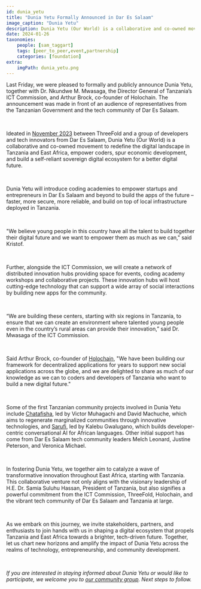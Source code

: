 ```yaml
---
id: dunia_yetu
title: "Dunia Yetu Formally Announced in Dar Es Salaam"
image_caption: "Dunia Yetu"
description: Dunia Yetu (Our World) is a collaborative and co-owned movement to redefine the digital landscape in Tanzania and East Africa, empower coders spur economic development, and build a self-reliant sovereign digital ecosystem for a better digital future. 
date: 2024-01-26
taxonomies:
    people: [sam_taggart]
    tags: [peer_to_peer,event,partnership]
    categories: [foundation]
extra:
    imgPath: dunia_yetu.png
---
```


Last Friday, we were pleased to formally and publicly announce Dunia Yetu,  together with Dr. Nkundwe M. Mwasaga, the Director General of Tanzania’s ICT Commission, and Arthur Brock, co-founder of Holochain. The announcement was made in front of an audience of representatives from the Tanzanian Government and the tech community of Dar Es Salaam. 

<br>

Ideated in [November 2023](https://forum.threefold.io/t/introducing-dunia-yetu/4147) between ThreeFold and a group of developers and tech innovators from Dar Es Salaam, Dunia Yetu (Our World) is a collaborative and co-owned movement to redefine the digital landscape in Tanzania and East Africa, empower coders, spur economic development, and build a self-reliant sovereign digital ecosystem for a better digital future.

<br>

Dunia Yetu will introduce coding academies to empower startups and entrepreneurs in Dar Es Salaam and beyond to build the apps of the future – faster, more secure, more reliable, and build on top of local infrastructure deployed in Tanzania.

<br>

"We believe young people in this country have all the talent to build together their digital future and we want to empower them as much as we can," said Kristof.

<br>

Further, alongside the ICT Commission, we will create a network of distributed innovation hubs providing space for events, coding academy workshops and collaborative projects. These innovation hubs will host cutting-edge technology that can support a wide array of social interactions by building new apps for the community.

<br>

“We are building these centers, starting with six regions in Tanzania, to ensure that we can create an environment where talented young people even in the country’s rural areas can provide their innovation,” said Dr. Mwasaga of the ICT Commission.

<br>

Said Arthur Brock, co-founder of [Holochain](https://holochain.org), "We have been building our framework for decentralized applications for years to support new social applications across the globe, and we are delighted to share as much of our knowledge as we can to coders and developers of Tanzania who want to build a new digital future."

<br>

Some of the first Tanzanian community projects involved in Dunia Yetu include [Chatafisha](https://chatafisha.com/), led by Victor Muhagachi and David Machuche, which aims to regenerate marginalized communities through innovative technologies, and [Sarufi](https://sarufi.io/), led by Kalebu Gwalugano, which builds developer-centric conversational AI for African languages. Other initial support has come from Dar Es Salaam tech community leaders Melch Leonard, Justine Peterson, and Veronica Michael.

<br>

In fostering Dunia Yetu, we together aim to catalyze a wave of transformative innovation throughout East Africa, starting with Tanzania. This collaborative venture not only aligns with the visionary leadership of H.E. Dr. Samia Suluhu Hassan, President of Tanzania, but also signifies a powerful commitment from the ICT Commission, ThreeFold, Holochain, and the vibrant tech community of Dar Es Salaam and Tanzania at large.

<br>

As we embark on this journey, we invite stakeholders, partners, and enthusiasts to join hands with us in shaping a digital ecosystem that propels Tanzania and East Africa towards a brighter, tech-driven future. Together, let us chart new horizons and amplify the impact of Dunia Yetu across the realms of technology, entrepreneurship, and community development.

<br>

*If you are interested in staying informed about Dunia Yetu or would like to participate, we welcome you to [our community group](https://chat.whatsapp.com/DAedmvshxCD850WjJ3mUn8). Next steps to follow.*
